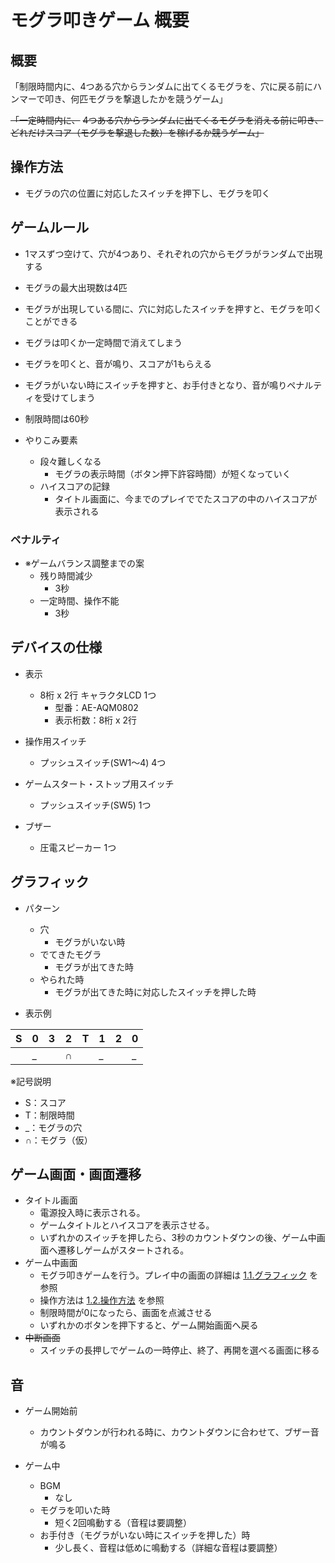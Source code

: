 # モグラ叩きゲーム 概要

## 概要

「制限時間内に、4つある穴からランダムに出てくるモグラを、穴に戻る前にハンマーで叩き、何匹モグラを撃退したかを競うゲーム」

~~「一定時間内に、~~
~~4つある穴からランダムに出てくるモグラを消える前に叩き、~~
~~どれだけスコア（モグラを撃退した数）を稼げるか競うゲーム」~~

## 操作方法

- モグラの穴の位置に対応したスイッチを押下し、モグラを叩く


## ゲームルール

- 1マスずつ空けて、穴が4つあり、それぞれの穴からモグラがランダムで出現する
- モグラの最大出現数は4匹
- モグラが出現している間に、穴に対応したスイッチを押すと、モグラを叩くことができる
- モグラは叩くか一定時間で消えてしまう
- モグラを叩くと、音が鳴り、スコアが1もらえる
- モグラがいない時にスイッチを押すと、お手付きとなり、音が鳴りペナルティを受けてしまう
- 制限時間は60秒

- やりこみ要素
  - 段々難しくなる
    - モグラの表示時間（ボタン押下許容時間）が短くなっていく
  - ハイスコアの記録
    - タイトル画面に、今までのプレイででたスコアの中のハイスコアが表示される

### ペナルティ

- ※ゲームバランス調整までの案
  - 残り時間減少
    - 3秒
  - 一定時間、操作不能
    - 3秒

## デバイスの仕様

- 表示
  - 8桁 x 2行 キャラクタLCD 1つ
    - 型番：AE-AQM0802
    - 表示桁数：8桁 x 2行

- 操作用スイッチ
  - プッシュスイッチ(SW1～4) 4つ

- ゲームスタート・ストップ用スイッチ
  - プッシュスイッチ(SW5) 1つ

- ブザー
  - 圧電スピーカー 1つ

## グラフィック

- パターン
  - 穴
    - モグラがいない時
  - でてきたモグラ
    - モグラが出てきた時
  - やられた時
    - モグラが出てきた時に対応したスイッチを押した時

- 表示例

| S   | 0   | 3   | 2   | T   | 1   | 2   | 0   |
| --- | --- | --- | --- | --- | --- | --- | --- |
|     | _   |     | ∩   |     | _   |     | _   |

※記号説明
- S：スコア
- T：制限時間
- _：モグラの穴
- ∩：モグラ（仮）

## ゲーム画面・画面遷移

- タイトル画面
  - 電源投入時に表示される。
  - ゲームタイトルとハイスコアを表示させる。
  - いずれかのスイッチを押したら、3秒のカウントダウンの後、ゲーム中画面へ遷移しゲームがスタートされる。
- ゲーム中画面
  - モグラ叩きゲームを行う。プレイ中の画面の詳細は [1.1.グラフィック](#グラフィック) を参照
  - 操作方法は [1.2.操作方法](#操作方法) を参照
  - 制限時間が0になったら、画面を点滅させる
  - いずれかのボタンを押下すると、ゲーム開始画面へ戻る
- ~~中断画面~~
  - スイッチの長押しでゲームの一時停止、終了、再開を選べる画面に移る

## 音

- ゲーム開始前
  - カウントダウンが行われる時に、カウントダウンに合わせて、ブザー音が鳴る

- ゲーム中
  - BGM
    - なし
  - モグラを叩いた時
    - 短く2回鳴動する（音程は要調整）
  - お手付き（モグラがいない時にスイッチを押した）時
    - 少し長く、音程は低めに鳴動する（詳細な音程は要調整）

